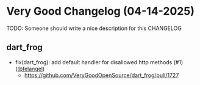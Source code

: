 # Very Good Changelog (04-14-2025)

TODO: Someone should write a nice description for this CHANGELOG

## dart_frog
- fix(dart_frog): add default handler for disallowed http methods (#1) ([@felangel](https://github.com/felangel))
	- https://github.com/VeryGoodOpenSource/dart_frog/pull/1727
